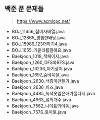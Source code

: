 ## 백준 푼 문제들
> https://www.acmicpc.net/

- BOJ_11656_접미사배열.java
- BOJ_12865_평범한배낭.java
- BOJ_15989_123더하기4.java
- BOJ_1655_가운데를말해요.java
- Baekjoon_1019_책페이지.java
- Baekjoon_1260_DFS와BFS.java
- Baekjoon_16236_아기상어.java
- Baekjoon_1697_숨바꼭질.java
- Baekjoon_2630_색종이만들기.java
- Baekjoon_2636_치즈.java
- Baekjoon_4485_녹색옷입은애가젤다지.java
- Baekjoon_4963_섬의개수.java
- Baekjoon_7562_나이트의이동.java
- Baekjoon_7576_토마토.java
